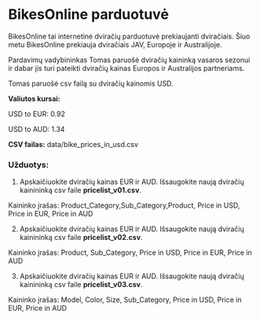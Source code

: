 # BikesOnline parduotuvė

BikesOnline tai internetinė dviračių parduotuvė prekiaujanti dviračiais.
Šiuo metu BikesOnline prekiauja dviračiais JAV, Europoje ir Australijoje.

Pardavimų vadybininkas Tomas paruošė dviračių kaininką vasaros sezonui ir dabar
jis turi pateikti dviračių kainas Europos ir Australijos partneriams.

Tomas paruošė csv failą su dviračių kainomis USD. 

**Valiutos kursai:**

USD to EUR:  0.92

USD to AUD: 1.34

**CSV failas:** data/bike_prices_in_usd.csv

### Užduotys:

1) Apskaičiuokite dviračių kainas EUR ir AUD. Išsaugokite naują dviračių kainininką csv faile **pricelist_v01.csv**.

Kaininko įrašas:
Product_Category,Sub_Category,Product, Price in USD, Price in EUR, Price in AUD

2) Apskaičiuokite dviračių kainas EUR ir AUD. Išsaugokite naują dviračių kainininką csv faile **pricelist_v02.csv**.

Kaininko įrašas:
Product, Sub_Category, Price in USD, Price in EUR, Price in AUD

3) Apskaičiuokite dviračių kainas EUR ir AUD. Išsaugokite naują dviračių kainininką csv faile **pricelist_v03.csv**.

Kaininko įrašas:
Model, Color, Size, Sub_Category, Price in USD, Price in EUR, Price in AUD




